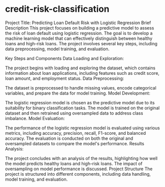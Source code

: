 # credit-risk-classification
Project Title: Predicting Loan Default Risk with Logistic Regression
Brief Description
This project focuses on building a predictive model to assess the risk of loan default using logistic regression. The goal is to develop a machine learning model that can effectively distinguish between healthy loans and high-risk loans. The project involves several key steps, including data preprocessing, model training, and evaluation.

Key Steps and Components
Data Loading and Exploration:

The project begins with loading and exploring the dataset, which contains information about loan applications, including features such as credit score, loan amount, and employment status.
Data Preprocessing:

The dataset is preprocessed to handle missing values, encode categorical variables, and prepare the data for model training.
Model Development:

The logistic regression model is chosen as the predictive model due to its suitability for binary classification tasks. The model is trained on the original dataset and then retrained using oversampled data to address class imbalance.
Model Evaluation:

The performance of the logistic regression model is evaluated using various metrics, including accuracy, precision, recall, F1-score, and balanced accuracy. The evaluation is conducted on both the original and oversampled datasets to compare the model's performance.
Results Analysis:

The project concludes with an analysis of the results, highlighting how well the model predicts healthy loans and high-risk loans. The impact of oversampling on model performance is discussed.
Project Structure
The project is structured into different components, including data handling, model training, and evaluation.